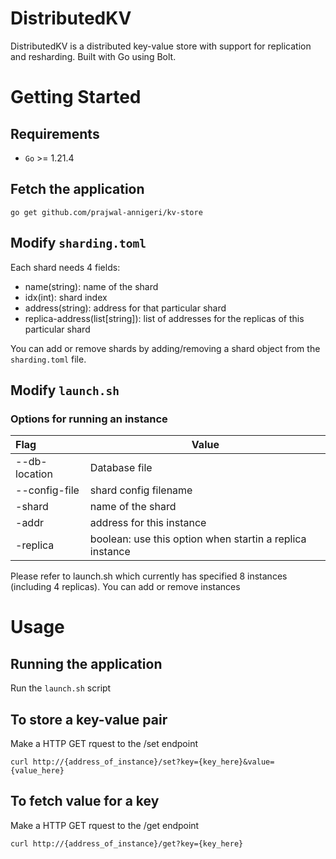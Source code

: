 # DistributedKV

DistributedKV is a distributed key-value store with support for replication and resharding. Built with Go using Bolt.

# Getting Started
## Requirements
* `Go` >= 1.21.4

## Fetch the application
`go get github.com/prajwal-annigeri/kv-store`

## Modify `sharding.toml`
Each shard needs 4 fields:
* name(string): name of the shard
* idx(int): shard index
* address(string): address for that particular shard
* replica-address(list[string]): list of addresses for the replicas of this particular shard

You can add or remove shards by  adding/removing a shard object from the `sharding.toml` file.

## Modify `launch.sh`
### Options for running an instance
| Flag | Value |
| :--- | --- |
| --db-location |  Database file |
| --config-file | shard config filename|
| -shard | name of the shard|
| -addr | address for this instance |
| -replica| boolean: use this option when startin a replica instance|

Please refer to launch.sh which currently has specified 8 instances (including 4 replicas). You can add or remove instances

# Usage
## Running the application
Run the `launch.sh` script

## To store a key-value pair
Make a HTTP GET rquest to the /set endpoint

`curl http://{address_of_instance}/set?key={key_here}&value={value_here}`

## To fetch value for a key
Make a HTTP GET rquest to the /get endpoint

`curl http://{address_of_instance}/get?key={key_here}`